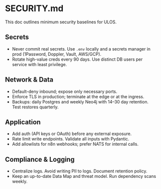 
# SECURITY.md

This doc outlines minimum security baselines for ULOS.

## Secrets
- Never commit real secrets. Use `.env` locally and a secrets manager in prod (1Password, Doppler, Vault, AWS/GCP).
- Rotate high-value creds every 90 days. Use distinct DB users per service with least privilege.

## Network & Data
- Default-deny inbound; expose only necessary ports.
- Enforce TLS in production; terminate at the edge or at the ingress.
- Backups: daily Postgres and weekly Neo4j with 14–30 day retention. Test restores quarterly.

## Application
- Add auth (API keys or OAuth) before any external exposure.
- Rate limit write endpoints. Validate all inputs with Pydantic.
- Add allowlists for n8n webhooks; prefer NATS for internal calls.

## Compliance & Logging
- Centralize logs. Avoid writing PII to logs. Document retention policy.
- Keep an up-to-date Data Map and threat model. Run dependency scans weekly.
